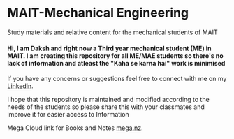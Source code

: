 # MAIT-Mechanical Engineering
 Study materials and relative content for the mechanical students of MAIT

#### Hi, I am Daksh and right now a Third year mechanical student (ME) in MAIT. I am creating this repository for all ME/MAE students so there's no lack of information and atleast the "Kaha se karna hai" work is minimised 

If you have any concerns or suggestions feel free to connect with me on my [Linkedin](https://www.linkedin.com/in/dakshmathur2604/).

I hope that this repository is maintained and modified according to the needs of the students so please share this with your classmates and improve it for easier access to Information


Mega Cloud link for Books and Notes [mega.nz](https://mega.nz/folder/Jr1VnKbT#y-DRNWNWnbEBUZOoy8GtFg).
